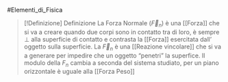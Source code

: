 #Elementi_di_Fisica 

>[!Definizione]  Definizione
>La Forza Normale ($\vec{F}_{n}$) è una [[Forza]] che si va a creare quando due corpi sono in contatto tra di loro, è sempre $\perp$ alla superficie di contatto e contrasta la [[Forza]] esercitata dall’ oggetto sulla superficie. 
>La $\vec{F}_{n}$ è una [[Reazione vincolare]] che si va a generare per impedire che un oggetto “penetri” la superfice.
>Il modulo della $F_n$ cambia a seconda del sistema studiato, per un piano orizzontale è uguale alla [[Forza Peso]] 